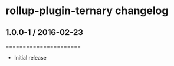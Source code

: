 # rollup-plugin-ternary changelog

## 1.0.0-1 / 2016-02-23
======================

- Initial release
